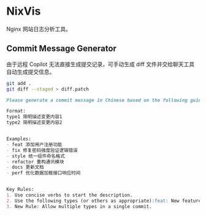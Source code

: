 # NixVis

Nginx 网站日志分析工具。

## Commit Message Generator

由于远程 Copilot 无法直接生成提交记录，可手动生成 diff 文件并交给聊天工具自动生成提交信息。 

```bash
git add .
git diff --staged > diff.patch
```

```markdown
Please generate a commit message in Chinese based on the following guidelines:

Format: 
type1 简明描述变更内容1
type2 简明描述变更内容2


Examples: 
- feat 添加用户注册功能
- fix 修复密码强度验证逻辑错误
- style 统一组件命名格式
- refactor 重构通讯模块
- docs 更新文档
- perf 优化数据加载接口响应时间


Key Rules:
1. Use concise verbs to start the description.
2. Use the following types (or others as appropriate):feat: New features、fix: Bug fixes、style: Code style adjustments、refactor: Code refactoring、docs: Documentation updates、perf: Performance improvements.
3. New Rule: Allow multiple types in a single commit.
```


